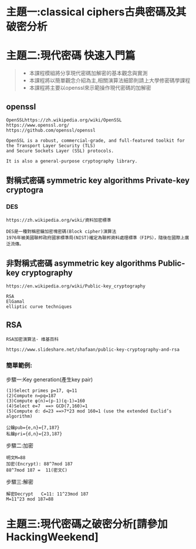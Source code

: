 
# 主題一:classical ciphers古典密碼及其破密分析

# 主題二:現代密碼  快速入門篇

>* 本課程模組將分享現代密碼加解密的基本觀念與實測
>* 本課程將以簡單觀念介紹為主,相關演算法細節則請上大學修密碼學課程
>* 本課程將主要以openssl來示範操作現代密碼的加解密

## openssl

```
OpenSSLhttps://zh.wikipedia.org/wiki/OpenSSL
https://www.openssl.org/
https://github.com/openssl/openssl

```

```
OpenSSL is a robust, commercial-grade, and full-featured toolkit for the Transport Layer Security (TLS) 
and Secure Sockets Layer (SSL) protocols. 

It is also a general-purpose cryptography library.
```



## 對稱式密碼 symmetric key algorithms  Private-key cryptogra

### DES
```
https://zh.wikipedia.org/wiki/資料加密標準

```
```
DES是一種對稱密鑰加密塊密碼(Block cipher)演算法
1976年被美國聯邦政府國家標準局(NIST)確定為聯邦資料處理標準（FIPS），隨後在國際上廣泛流傳。
```

## 非對稱式密碼 asymmetric key algorithms Public-key cryptography

```
https://en.wikipedia.org/wiki/Public-key_cryptography

RSA
ElGamal
elliptic curve techniques 
```
## RSA
```
RSA加密演算法- 维基百科

https://www.slideshare.net/shafaan/public-key-cryptography-and-rsa

```
### 簡單範例:

步驟一:Key generation(產生key pair)
```
(1)Select primes p=17, q=11
(2)Compute n=pq=187
(3)Compute φ(n)=(p-1)(q-1)=160
(4)Select e=7  ==> GCD(7,160)=1
(5)Compute d: d=23 ==>7*23 mod 160=1 (use the extended Euclid’s algorithm)

公鑰pub={e,n}={7,187}
私鑰pri={d,n}={23,187}
```
步驟二:加密
```
明文M=88
加密(Encrypt): 88^7mod 187
88^7mod 187 =  11(密文C)
```
步驟三:解密
```
解密Decrypt   C=11: 11^23mod 187
M=11^23 mod 187=88
```


# 主題三:現代密碼之破密分析[請參加HackingWeekend]
